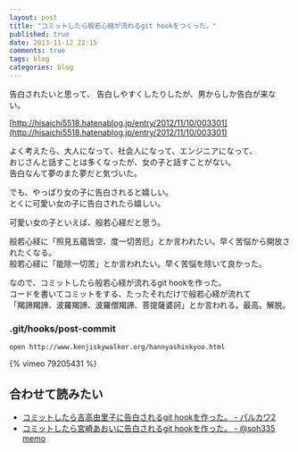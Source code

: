 ```yaml
---
layout: post
title: "コミットしたら般若心経が流れるgit hookをつくった。"
published: true
date: 2013-11-12 22:15
comments: true
tags: blog
categories: blog 
---
```


告白されたいと思って、 
告白しやすくしたりしたが、男からしか告白が来ない。

[http://hisaichi5518.hatenablog.jp/entry/2012/11/10/003301](http://hisaichi5518.hatenablog.jp/entry/2012/11/10/003301)

よく考えたら、大人になって、社会人になって、エンジニアになって、  
おじさんと話すことは多くなったが、女の子と話すことがない。  
告白なんて夢のまた夢だと気づいた。  

でも、やっぱり女の子に告白されると嬉しい。  
とくに可愛い女の子に告白されたら嬉しい。  

可愛い女の子といえば、般若心経だと思う。  

般若心経に「照見五蘊皆空、度一切苦厄」とか言われたい。早く苦悩から開放されたくなる。   
般若心経に「能除一切苦」とか言われたい。早く苦悩を除いて良かった。  

なので、コミットしたら般若心経が流れるgit hookを作った。  
コードを書いてコミットをする、たったそれだけで般若心経が流れて  
「羯諦羯諦、波羅羯諦、波羅僧羯諦、菩提薩婆訶」とか言われる。最高。解脱。  

### .git/hooks/post-commit
```
open http://www.kenjiskywalker.org/hannyashinkyoo.html
```

{% vimeo 79205431 %}

## 合わせて読みたい

- [コミットしたら吉高由里子に告白されるgit hookを作った。 - パルカワ2](http://hisaichi5518.hatenablog.jp/entry/2013/11/03/193719)
- [コミットしたら宮崎あおいに告白されるgit hookを作った。 - @soh335 memo](http://soh335.hatenablog.com/entry/2013/11/11/222949)
